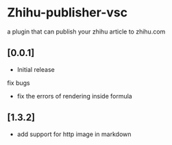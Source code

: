 # Zhihu-publisher-vsc

a plugin that can publish your zhihu article to zhihu.com

## [0.0.1]

- Initial release

fix bugs

- fix the errors of rendering inside formula

## [1.3.2]

 - add support for http image in markdown
